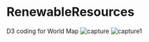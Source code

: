 # RenewableResources
D3 coding for World Map
![capture](https://user-images.githubusercontent.com/23328430/52185052-30664380-286f-11e9-9b3f-00491f6893ec.PNG)
![capture1](https://user-images.githubusercontent.com/23328430/52185068-7ae7c000-286f-11e9-9d08-5e45a9a39afb.PNG)
